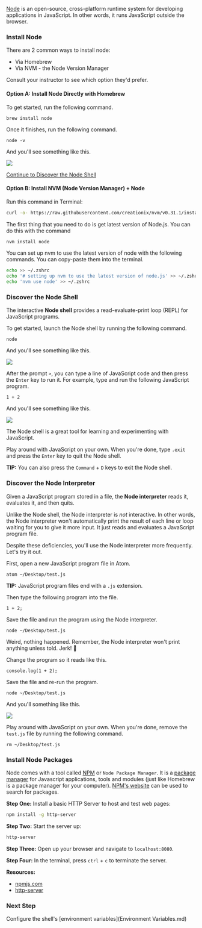 [Node](https://nodejs.org/) is an open-source, cross-platform runtime system for developing applications in JavaScript. In other words, it runs JavaScript outside the browser.

### Install Node

There are 2 common ways to install node:

- Via Homebrew
- Via NVM - the Node Version Manager

Consult your instructor to see which option they'd prefer.

#### Option A: Install Node Directly with Homebrew

To get started, run the following command.

```
brew install node
```

Once it finishes, run the following command.

```
node -v
```

And you'll see something like this.

![](https://i.imgur.com/s6yEpP9.png)

[Continue to Discover the Node Shell](#discover-the-node-shell)

#### Option B: Install NVM (Node Version Manager) + Node

Run this command in Terminal:

```bash
curl -o- https://raw.githubusercontent.com/creationix/nvm/v0.31.1/install.sh | bash
```

The first thing that you need to do is get latest version of Node.js. You can do this with the command

```bash
nvm install node
```

You can set up nvm to use the latest version of node with the following commands. You can copy-paste them into the terminal.

```bash
echo >> ~/.zshrc
echo '# setting up nvm to use the latest version of node.js' >> ~/.zshrc
echo 'nvm use node' >> ~/.zshrc
```

### Discover the Node Shell

The interactive **Node shell** provides a read-evaluate-print loop (REPL) for JavaScript programs.

To get started, launch the Node shell by running the following command.

```
node
```

And you'll see something like this.

![](https://i.imgur.com/tSVXigd.png)

After the prompt `>`, you can type a line of JavaScript code and then press the `Enter` key to run it. For example, type and run the following JavaScript program.

```
1 + 2
```

And you'll see something like this.

![](https://i.imgur.com/ZO8fIEw.png)

The Node shell is a great tool for learning and experimenting with JavaScript.

Play around with JavaScript on your own. When you're done, type `.exit` and press the `Enter` key to quit the Node shell.

**TIP:** You can also press the `Command` + `D` keys to exit the Node shell.

### Discover the Node Interpreter

Given a JavaScript program stored in a file, the **Node interpreter** reads it, evaluates it, and then quits.

Unlike the Node shell, the Node interpreter is _not_ interactive. In other words, the Node interpreter won't automatically print the result of each line or loop waiting for you to give it more input. It just reads and evaluates a JavaScript program file.

Despite these deficiencies, you'll use the Node interpreter more frequently. Let's try it out.

First, open a new JavaScript program file in Atom.

```
atom ~/Desktop/test.js
```

**TIP:** JavaScript program files end with a `.js` extension.

Then type the following program into the file.

```
1 + 2;
```

Save the file and run the program using the Node interpreter.

```
node ~/Desktop/test.js
```

Weird, nothing happened. Remember, the Node interpreter won't print anything unless told. Jerk! 😤

Change the program so it reads like this.

```
console.log(1 + 2);
```

Save the file and re-run the program.

```
node ~/Desktop/test.js
```

And you'll something like this.

![](https://i.imgur.com/13wlgTe.png)

Play around with JavaScript on your own. When you're done, remove the `test.js` file by running the following command.

```
rm ~/Desktop/test.js
```

### Install Node Packages

Node comes with a tool called [NPM](http://npmjs.com/) or `Node Package Manager`. It is a [package manager](https://en.wikipedia.org/wiki/Package_manager) for Javascript applications, tools and modules (just like Homebrew is a package manager for your computer). [NPM's website](http://npmjs.com/) can be used to search for packages.

**Step One:** Install a basic HTTP Server to host and test web pages:

```bash
npm install -g http-server
```

**Step Two:** Start the server up:

```bash
http-server
```

**Step Three:** Open up your browser and navigate to `localhost:8080`.

**Step Four:** In the terminal, press `ctrl` + `c` to terminate the server.

**Resources:**
- [npmjs.com](http://npmjs.com/)
- [http-server](https://www.npmjs.com/package/http-server)

### Next Step

Configure the shell's [environment variables](Environment Variables.md)
